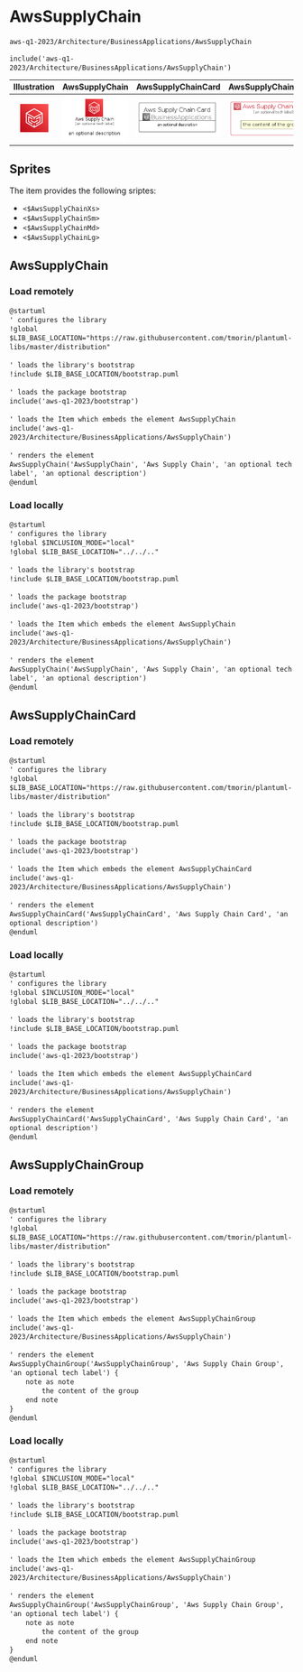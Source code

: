 # AwsSupplyChain


```text
aws-q1-2023/Architecture/BusinessApplications/AwsSupplyChain
```

```text
include('aws-q1-2023/Architecture/BusinessApplications/AwsSupplyChain')
```



| Illustration | AwsSupplyChain | AwsSupplyChainCard | AwsSupplyChainGroup |
| :---: | :---: | :---: | :---: |
| ![illustration for Illustration](../../../aws-q1-2023/Architecture/BusinessApplications/AwsSupplyChain.png) | ![illustration for AwsSupplyChain](../../../aws-q1-2023/Architecture/BusinessApplications/AwsSupplyChain.Local.png) | ![illustration for AwsSupplyChainCard](../../../aws-q1-2023/Architecture/BusinessApplications/AwsSupplyChainCard.Local.png) | ![illustration for AwsSupplyChainGroup](../../../aws-q1-2023/Architecture/BusinessApplications/AwsSupplyChainGroup.Local.png) |



## Sprites
The item provides the following sriptes:

- `<$AwsSupplyChainXs>`
- `<$AwsSupplyChainSm>`
- `<$AwsSupplyChainMd>`
- `<$AwsSupplyChainLg>`





## AwsSupplyChain

### Load remotely
```plantuml
@startuml
' configures the library
!global $LIB_BASE_LOCATION="https://raw.githubusercontent.com/tmorin/plantuml-libs/master/distribution"

' loads the library's bootstrap
!include $LIB_BASE_LOCATION/bootstrap.puml

' loads the package bootstrap
include('aws-q1-2023/bootstrap')

' loads the Item which embeds the element AwsSupplyChain
include('aws-q1-2023/Architecture/BusinessApplications/AwsSupplyChain')

' renders the element
AwsSupplyChain('AwsSupplyChain', 'Aws Supply Chain', 'an optional tech label', 'an optional description')
@enduml
```

### Load locally
```plantuml
@startuml
' configures the library
!global $INCLUSION_MODE="local"
!global $LIB_BASE_LOCATION="../../.."

' loads the library's bootstrap
!include $LIB_BASE_LOCATION/bootstrap.puml

' loads the package bootstrap
include('aws-q1-2023/bootstrap')

' loads the Item which embeds the element AwsSupplyChain
include('aws-q1-2023/Architecture/BusinessApplications/AwsSupplyChain')

' renders the element
AwsSupplyChain('AwsSupplyChain', 'Aws Supply Chain', 'an optional tech label', 'an optional description')
@enduml
```

## AwsSupplyChainCard

### Load remotely
```plantuml
@startuml
' configures the library
!global $LIB_BASE_LOCATION="https://raw.githubusercontent.com/tmorin/plantuml-libs/master/distribution"

' loads the library's bootstrap
!include $LIB_BASE_LOCATION/bootstrap.puml

' loads the package bootstrap
include('aws-q1-2023/bootstrap')

' loads the Item which embeds the element AwsSupplyChainCard
include('aws-q1-2023/Architecture/BusinessApplications/AwsSupplyChain')

' renders the element
AwsSupplyChainCard('AwsSupplyChainCard', 'Aws Supply Chain Card', 'an optional description')
@enduml
```

### Load locally
```plantuml
@startuml
' configures the library
!global $INCLUSION_MODE="local"
!global $LIB_BASE_LOCATION="../../.."

' loads the library's bootstrap
!include $LIB_BASE_LOCATION/bootstrap.puml

' loads the package bootstrap
include('aws-q1-2023/bootstrap')

' loads the Item which embeds the element AwsSupplyChainCard
include('aws-q1-2023/Architecture/BusinessApplications/AwsSupplyChain')

' renders the element
AwsSupplyChainCard('AwsSupplyChainCard', 'Aws Supply Chain Card', 'an optional description')
@enduml
```

## AwsSupplyChainGroup

### Load remotely
```plantuml
@startuml
' configures the library
!global $LIB_BASE_LOCATION="https://raw.githubusercontent.com/tmorin/plantuml-libs/master/distribution"

' loads the library's bootstrap
!include $LIB_BASE_LOCATION/bootstrap.puml

' loads the package bootstrap
include('aws-q1-2023/bootstrap')

' loads the Item which embeds the element AwsSupplyChainGroup
include('aws-q1-2023/Architecture/BusinessApplications/AwsSupplyChain')

' renders the element
AwsSupplyChainGroup('AwsSupplyChainGroup', 'Aws Supply Chain Group', 'an optional tech label') {
    note as note
        the content of the group
    end note
}
@enduml
```

### Load locally
```plantuml
@startuml
' configures the library
!global $INCLUSION_MODE="local"
!global $LIB_BASE_LOCATION="../../.."

' loads the library's bootstrap
!include $LIB_BASE_LOCATION/bootstrap.puml

' loads the package bootstrap
include('aws-q1-2023/bootstrap')

' loads the Item which embeds the element AwsSupplyChainGroup
include('aws-q1-2023/Architecture/BusinessApplications/AwsSupplyChain')

' renders the element
AwsSupplyChainGroup('AwsSupplyChainGroup', 'Aws Supply Chain Group', 'an optional tech label') {
    note as note
        the content of the group
    end note
}
@enduml
```

